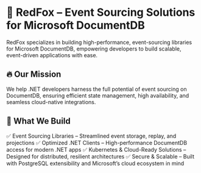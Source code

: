 # 🦊 RedFox – Event Sourcing Solutions for Microsoft DocumentDB

RedFox specializes in building high-performance, event-sourcing libraries for Microsoft DocumentDB, empowering developers to build scalable, event-driven applications with ease.

## 🔥 Our Mission

We help .NET developers harness the full potential of event sourcing on DocumentDB, ensuring efficient state management, high availability, and seamless cloud-native integrations.

## 🚀 What We Build

✅ Event Sourcing Libraries – Streamlined event storage, replay, and projections
✅ Optimized .NET Clients – High-performance DocumentDB access for modern .NET apps
✅ Kubernetes & Cloud-Ready Solutions – Designed for distributed, resilient architectures
✅ Secure & Scalable – Built with PostgreSQL extensibility and Microsoft’s cloud ecosystem in mind
